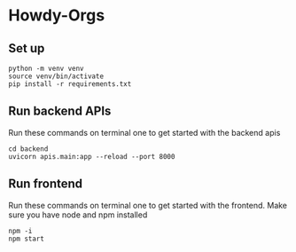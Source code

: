 # Howdy-Orgs

## Set up
```
python -m venv venv
source venv/bin/activate
pip install -r requirements.txt
```

## Run backend APIs
Run these commands on terminal one to get started with the backend apis
```
cd backend
uvicorn apis.main:app --reload --port 8000
```

## Run frontend
Run these commands on terminal one to get started with the frontend. Make sure you have node and npm installed
```
npm -i
npm start
```
